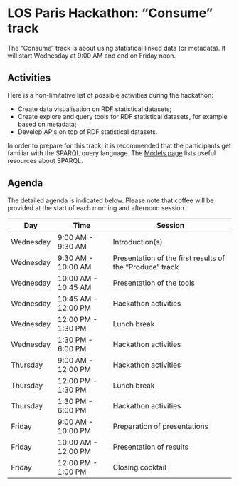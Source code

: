 # LOS Paris Hackathon: “Consume” track

The “Consume” track is about using statistical linked data (or metadata). It will start Wednesday at 9:00 AM and end on Friday noon.

## Activities

Here is a non-limitative list of possible activities during the hackathon:
  * Create data visualisation on RDF statistical datasets;
  * Create explore and query tools for RDF statistical datasets, for example based on metadata;
  * Develop APIs on top of RDF statistical datasets.

In order to prepare for this track, it is recommended that the participants get familiar with the SPARQL query language. The [Models page](../models/models-vocabularies.md) lists useful resources about SPARQL.

## Agenda

The detailed agenda is indicated below. Please note that coffee will be provided at the start of each morning and afternoon session.

| Day     | Time    | Session |
|---------|---------|---------|
| Wednesday | 9:00 AM - 9:30 AM | Introduction(s) |
| Wednesday | 9:30 AM - 10:00 AM | Presentation of the first results of the “Produce” track |
| Wednesday | 10:00 AM - 10:45 AM | Presentation of the tools |
| Wednesday | 10:45 AM - 12:00 PM | Hackathon activities |
| Wednesday | 12:00 PM - 1:30 PM | Lunch break |
| Wednesday | 1:30 PM - 6:00 PM | Hackathon activities |
| Thursday  | 9:00 AM - 12:00 PM | Hackathon activities |
| Thursday  | 12:00 PM - 1:30 PM | Lunch break |
| Thursday  | 1:30 PM - 6:00 PM | Hackathon activities |
| Friday    | 9:00 AM - 10:00 PM | Preparation of presentations |
| Friday    | 10:00 AM - 12:00 PM | Presentation of results |
| Friday    | 12:00 PM - 1:00 PM | Closing cocktail |
